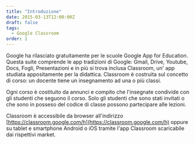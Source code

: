 ```yaml
---
title: "Introduzione"
date: 2015-03-13T12:00:00Z
draft: false
tags:
  - Google Classroom
order: 1
---
```


Google ha rilasciato gratuitamente per le scuole Google App for Education. Questa suite comprende le app tradizioni di Google: Gmail, Drive, Youtube, Docs, Fogli, Presentazioni e in più si trova inclusa Classroom, un' app studiata appositamente per la didattica. Classroom è costruita sul concetto di corso: un docente tiene un insegnamento ad una o più classi.

Ogni corso è costituito da annunci e compito che l'insegnate condivide con gli studenti che seguono il corso. Solo gli studenti che sono stati invitati o che sono in posseso del codice di classe possono partecipare alle lezioni.


Classroom è accessibile da browser all'indirizzo [https://classroom.google.com/h](https://classroom.google.com/h) oppure su tablet e smartphone Android o iOS tramite l'app Classroom scaricabile dai rispettivi market.